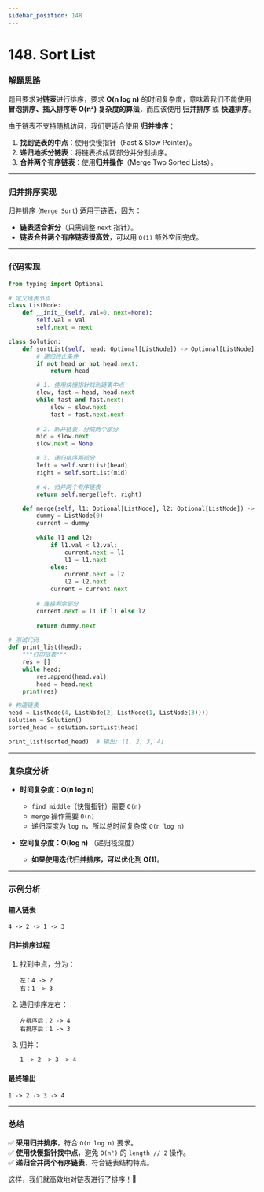 ```yaml
---
sidebar_position: 148
---
```

# 148. Sort List

### **解题思路**
题目要求对**链表**进行排序，要求 **O(n log n)** 的时间复杂度，意味着我们不能使用**冒泡排序、插入排序等 O(n²) 复杂度的算法**，而应该使用 **归并排序** 或 **快速排序**。

由于链表不支持随机访问，我们更适合使用 **归并排序**：
1. **找到链表的中点**：使用快慢指针（Fast & Slow Pointer）。
2. **递归地拆分链表**：将链表拆成两部分并分别排序。
3. **合并两个有序链表**：使用**归并操作**（Merge Two Sorted Lists）。

---

### **归并排序实现**
归并排序 (`Merge Sort`) 适用于链表，因为：
- **链表适合拆分**（只需调整 `next` 指针）。
- **链表合并两个有序链表很高效**，可以用 `O(1)` 额外空间完成。

---

### **代码实现**
```python
from typing import Optional

# 定义链表节点
class ListNode:
    def __init__(self, val=0, next=None):
        self.val = val
        self.next = next

class Solution:
    def sortList(self, head: Optional[ListNode]) -> Optional[ListNode]:
        # 递归终止条件
        if not head or not head.next:
            return head

        # 1. 使用快慢指针找到链表中点
        slow, fast = head, head.next
        while fast and fast.next:
            slow = slow.next
            fast = fast.next.next
        
        # 2. 断开链表，分成两个部分
        mid = slow.next
        slow.next = None  

        # 3. 递归排序两部分
        left = self.sortList(head)
        right = self.sortList(mid)

        # 4. 归并两个有序链表
        return self.merge(left, right)

    def merge(self, l1: Optional[ListNode], l2: Optional[ListNode]) -> Optional[ListNode]:
        dummy = ListNode(0)
        current = dummy
        
        while l1 and l2:
            if l1.val < l2.val:
                current.next = l1
                l1 = l1.next
            else:
                current.next = l2
                l2 = l2.next
            current = current.next
        
        # 连接剩余部分
        current.next = l1 if l1 else l2
        
        return dummy.next

# 测试代码
def print_list(head):
    """打印链表"""
    res = []
    while head:
        res.append(head.val)
        head = head.next
    print(res)

# 构造链表
head = ListNode(4, ListNode(2, ListNode(1, ListNode(3))))
solution = Solution()
sorted_head = solution.sortList(head)

print_list(sorted_head)  # 输出: [1, 2, 3, 4]
```

---

### **复杂度分析**
- **时间复杂度：O(n log n)**  
  - `find middle`（快慢指针）需要 `O(n)`
  - `merge` 操作需要 `O(n)`
  - 递归深度为 `log n`，所以总时间复杂度 `O(n log n)`

- **空间复杂度：O(log n)** （递归栈深度）
  - **如果使用迭代归并排序，可以优化到 O(1)**。

---

### **示例分析**
#### **输入链表**
```plaintext
4 -> 2 -> 1 -> 3
```
#### **归并排序过程**
1. 找到中点，分为：
   ```
   左：4 -> 2
   右：1 -> 3
   ```
2. 递归排序左右：
   ```
   左排序后：2 -> 4
   右排序后：1 -> 3
   ```
3. 归并：
   ```
   1 -> 2 -> 3 -> 4
   ```
#### **最终输出**
```plaintext
1 -> 2 -> 3 -> 4
```

---

### **总结**
✅ **采用归并排序**，符合 `O(n log n)` 要求。  
✅ **使用快慢指针找中点**，避免 `O(n²)` 的 `length // 2` 操作。  
✅ **递归合并两个有序链表**，符合链表结构特点。  

这样，我们就高效地对链表进行了排序！🚀